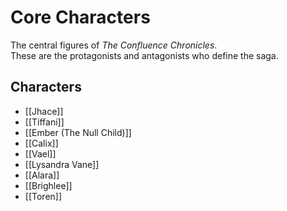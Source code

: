 # Core Characters

The central figures of *The Confluence Chronicles*.  
These are the protagonists and antagonists who define the saga.

## Characters
- [[Jhace]]
- [[Tiffani]]
- [[Ember (The Null Child)]]
- [[Calix]]
- [[Vael]]
- [[Lysandra Vane]]
- [[Alara]]
- [[Brighlee]]
- [[Toren]]
